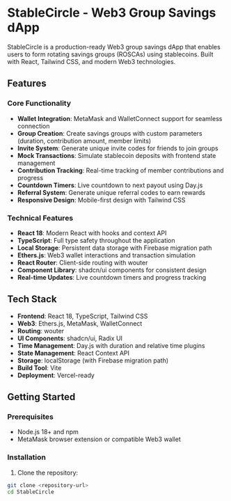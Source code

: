 # StableCircle - Web3 Group Savings dApp

StableCircle is a production-ready Web3 group savings dApp that enables users to form rotating savings groups (ROSCAs) using stablecoins. Built with React, Tailwind CSS, and modern Web3 technologies.

## Features

### Core Functionality
- **Wallet Integration**: MetaMask and WalletConnect support for seamless connection
- **Group Creation**: Create savings groups with custom parameters (duration, contribution amount, member limits)
- **Invite System**: Generate unique invite codes for friends to join groups
- **Mock Transactions**: Simulate stablecoin deposits with frontend state management
- **Contribution Tracking**: Real-time tracking of member contributions and progress
- **Countdown Timers**: Live countdown to next payout using Day.js
- **Referral System**: Generate unique referral codes to earn rewards
- **Responsive Design**: Mobile-first design with Tailwind CSS

### Technical Features
- **React 18**: Modern React with hooks and context API
- **TypeScript**: Full type safety throughout the application
- **Local Storage**: Persistent data storage with Firebase migration path
- **Ethers.js**: Web3 wallet interactions and transaction simulation
- **React Router**: Client-side routing with wouter
- **Component Library**: shadcn/ui components for consistent design
- **Real-time Updates**: Live countdown timers and progress tracking

## Tech Stack

- **Frontend**: React 18, TypeScript, Tailwind CSS
- **Web3**: Ethers.js, MetaMask, WalletConnect
- **Routing**: wouter
- **UI Components**: shadcn/ui, Radix UI
- **Time Management**: Day.js with duration and relative time plugins
- **State Management**: React Context API
- **Storage**: localStorage (with Firebase migration path)
- **Build Tool**: Vite
- **Deployment**: Vercel-ready

## Getting Started

### Prerequisites
- Node.js 18+ and npm
- MetaMask browser extension or compatible Web3 wallet

### Installation

1. Clone the repository:
```bash
git clone <repository-url>
cd StableCircle
